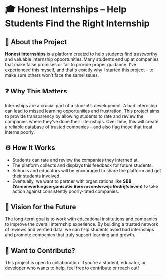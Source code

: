 # 🎓 Honest Internships – Help Students Find the Right Internship

## 📘 About the Project

**Honest Internships** is a platform created to help students find trustworthy and valuable internship opportunities. Many students end up at companies that make false promises or fail to provide proper guidance. I've experienced this myself, and that's exactly why I started this project – to make sure others won’t face the same issues.

## ❓ Why This Matters

Internships are a crucial part of a student’s development. A bad internship can lead to missed learning opportunities and frustration. This project aims to provide transparency by allowing students to rate and review the companies where they’ve done their internships. Over time, this will create a reliable database of trusted companies – and also flag those that treat interns poorly.

## ⚙️ How It Works

- Students can rate and review the companies they interned at.
- The platform collects and displays this feedback for future students.
- Schools and educators will be encouraged to share the platform and get their students involved.
- Eventually, we want to partner with organizations like **SBB (Samenwerkingsorganisatie Beroepsonderwijs Bedrijfsleven)** to take action against consistently poorly-rated companies.

## 🚀 Vision for the Future

The long-term goal is to work with educational institutions and companies to improve the overall internship experience. By building a trusted network of reviews and verified data, we can help students avoid bad internships and promote companies that truly support learning and growth.

## 🤝 Want to Contribute?

This project is open to collaboration. If you’re a student, educator, or developer who wants to help, feel free to contribute or reach out!

---